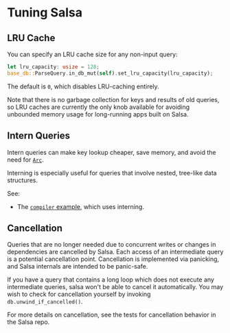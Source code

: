 # Tuning Salsa

## LRU Cache

You can specify an LRU cache size for any non-input query:

```rs
let lru_capacity: usize = 128;
base_db::ParseQuery.in_db_mut(self).set_lru_capacity(lru_capacity);
```

The default is `0`, which disables LRU-caching entirely.

Note that there is no garbage collection for keys and
results of old queries, so LRU caches are currently the
only knob available for avoiding unbounded memory usage
for long-running apps built on Salsa.

## Intern Queries

Intern queries can make key lookup cheaper, save memory, and
avoid the need for [`Arc`](https://doc.rust-lang.org/std/sync/struct.Arc.html).

Interning is especially useful for queries that involve nested,
tree-like data structures.

See:

- The [`compiler` example](https://github.com/salsa-rs/salsa/blob/master/examples/compiler/main.rs),
  which uses interning.

## Cancellation

Queries that are no longer needed due to concurrent writes or changes in dependencies are cancelled
by Salsa. Each access of an intermediate query is a potential cancellation point. Cancellation is
implemented via panicking, and Salsa internals are intended to be panic-safe.

If you have a query that contains a long loop which does not execute any intermediate queries,
salsa won't be able to cancel it automatically. You may wish to check for cancellation yourself
by invoking `db.unwind_if_cancelled()`.

For more details on cancellation, see the tests for cancellation behavior in the Salsa repo.
